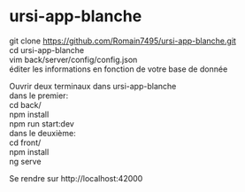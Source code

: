 # ursi-app-blanche

git clone https://github.com/Romain7495/ursi-app-blanche.git  
cd ursi-app-blanche  
vim back/server/config/config.json   
éditer les informations en fonction de votre base de donnée  

Ouvrir deux terminaux dans ursi-app-blanche  
dans le premier:  
cd back/   
npm install  
npm run start:dev  
dans le deuxième:  
cd front/  
npm install  
ng serve  

Se rendre sur http://localhost:42000  
